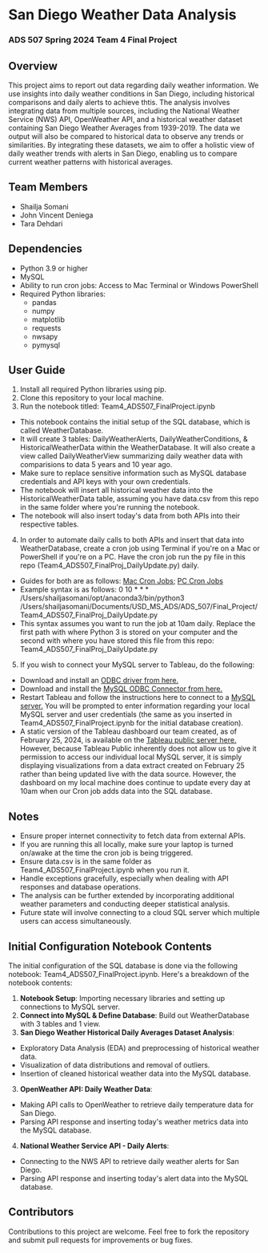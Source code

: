 # San Diego Weather Data Analysis
### ADS 507 Spring 2024 Team 4 Final Project

## Overview
This project aims to report out data regarding daily weather information. We use insights into daily weather conditions in San Diego, including historical comparisons and daily alerts to achieve thtis. The analysis involves integrating data from multiple sources, including the National Weather Service (NWS) API, OpenWeather API, and a historical weather dataset containing San Diego Weather Averages from 1939-2019. The data we output will also be compared to historical data to observe any trends or similarities. By integrating these datasets, we aim to offer a holistic view of daily weather trends with alerts in San Diego, enabling us to compare current weather patterns with historical averages.

## Team Members
- Shailja Somani
- John Vincent Deniega
- Tara Dehdari

## Dependencies
- Python 3.9 or higher
- MySQL
- Ability to run cron jobs: Access to Mac Terminal or Windows PowerShell
- Required Python libraries:
  - pandas
  - numpy
  - matplotlib
  - requests
  - nwsapy
  - pymysql

## User Guide
1. Install all required Python libraries using pip.
2. Clone this repository to your local machine.
3. Run the notebook titled: Team4_ADS507_FinalProject.ipynb
* This notebook contains the initial setup of the SQL database, which is called WeatherDatabase.
* It will create 3 tables: DailyWeatherAlerts, DailyWeatherConditions, & HistoricalWeatherData within the WeatherDatabase. It will also create a view called DailyWeatherView summarizing daily weather data with comparisions to data 5 years and 10 year ago.
* Make sure to replace sensitive information such as MySQL database credentials and API keys with your own credentials.
* The notebook will insert all historical weather data into the HistoricalWeatherData table, assuming you have data.csv from this repo in the same folder where you're running the notebook.
* The notebook will also insert today's data from both APIs into their respective tables.
4. In order to automate daily calls to both APIs and insert that data into WeatherDatabase, create a cron job using Terminal if you're on a Mac or PowerShell if you're on a PC. Have the cron job run the py file in this repo (Team4_ADS507_FinalProj_DailyUpdate.py) daily. 
* Guides for both are as follows: [Mac Cron Jobs](https://phoenixnap.com/kb/cron-job-mac); [PC Cron Jobs](https://phoenixnap.com/kb/cron-job-windows#)
* Example syntax is as follows: 0 10 * * * /Users/shailjasomani/opt/anaconda3/bin/python3 /Users/shailjasomani/Documents/USD_MS_ADS/ADS_507/Final_Project/Team4_ADS507_FinalProj_DailyUpdate.py
* This syntax assumes you want to run the job at 10am daily. Replace the first path with where Python 3 is stored on your computer and the second with where you have stored this file from this repo: Team4_ADS507_FinalProj_DailyUpdate.py
5. If you wish to connect your MySQL server to Tableau, do the following:
* Download and install an [ODBC driver from here.](https://www.iodbc.org/dataspace/doc/iodbc/wiki/iodbcWiki/Downloads#Mac%20OS%20X)
* Download and install the [MySQL ODBC Connector from here.](https://dev.mysql.com/downloads/connector/odbc/)
* Restart Tableau and follow the instructions here to connect to a [MySQL server.](https://help.tableau.com/current/pro/desktop/en-us/examples_mysql.htm?_gl=1*16tubdr*_ga*NTE0MzEyNTMyLjE3MDgzOTEyOTc.*_ga_8YLN0SNXVS*MTcwODM5MTI5Ni4xLjEuMTcwODM5MTMzOS4wLjAuMA) You will be prompted to enter information regarding your local MySQL server and user credentials (the same as you inserted in Team4_ADS507_FinalProject.ipynb for the initial database creation).
* A static version of the Tableau dashboard our team created, as of February 25, 2024, is available on the [Tableau public server here.](https://public.tableau.com/app/profile/shailja.somani/viz/Team4FinalProjectWeatherDashboard/Dashboard1?publish=yes.) However, because Tableau Public inherently does not allow us to give it permission to access our individual local MySQL server, it is simply displaying visualizations from a data extract created on February 25 rather than being updated live with the data source. However, the dashboard on my local machine does continue to update every day at 10am when our Cron job adds data into the SQL database.

## Notes
- Ensure proper internet connectivity to fetch data from external APIs.
- If you are running this all locally, make sure your laptop is turned on/awake at the time the cron job is being triggered.
- Ensure data.csv is in the same folder as Team4_ADS507_FinalProject.ipynb when you run it. 
- Handle exceptions gracefully, especially when dealing with API responses and database operations.
- The analysis can be further extended by incorporating additional weather parameters and conducting deeper statistical analysis.
- Future state will involve connecting to a cloud SQL server which multiple users can access simultaneously.

## Initial Configuration Notebook Contents
The initial configuration of the SQL database is done via the following notebook: Team4_ADS507_FinalProject.ipynb. Here's a breakdown of the notebook contents:

1. **Notebook Setup**: Importing necessary libraries and setting up connections to MySQL server.
2. **Connect into MySQL & Define Database**: Build out WeatherDatabase with 3 tables and 1 view.
3. **San Diego Weather Historical Daily Averages Dataset Analysis**:
- Exploratory Data Analysis (EDA) and preprocessing of historical weather data.
- Visualization of data distributions and removal of outliers.
- Insertion of cleaned historical weather data into the MySQL database.
3. **OpenWeather API: Daily Weather Data**:
- Making API calls to OpenWeather to retrieve daily temperature data for San Diego.
- Parsing API response and inserting today's weather metrics data into the MySQL database.
4. **National Weather Service API - Daily Alerts**:
- Connecting to the NWS API to retrieve daily weather alerts for San Diego.
- Parsing API response and inserting today's alert data into the MySQL database.

## Contributors
Contributions to this project are welcome. Feel free to fork the repository and submit pull requests for improvements or bug fixes.
